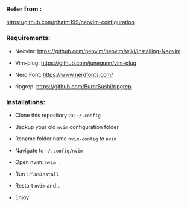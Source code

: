 ### Refer from :
https://github.com/phatnt199/neovim-configuration

### Requirements:

- Neovim: https://github.com/neovim/neovim/wiki/Installing-Neovim

- Vim-plug: https://github.com/junegunn/vim-plug

- Nerd Font: https://www.nerdfonts.com/

- ripgrep: https://github.com/BurntSushi/ripgrep


### Installations:

- Clone this repository to: ```~/.config```

- Backup your old ```nvim``` configuration folder

- Rename folder name ```nvim-config``` to ```nvim```

- Navigate to ```~/.config/nvim```

- Open nvim: ```nvim .```

- Run ```:PlusInstall```

- Restart ```nvim``` and...

- Enjoy

